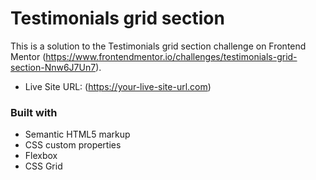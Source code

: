# Testimonials grid section

This is a solution to the Testimonials grid section challenge on Frontend Mentor (https://www.frontendmentor.io/challenges/testimonials-grid-section-Nnw6J7Un7).

- Live Site URL: (https://your-live-site-url.com)

### Built with

- Semantic HTML5 markup
- CSS custom properties
- Flexbox
- CSS Grid
